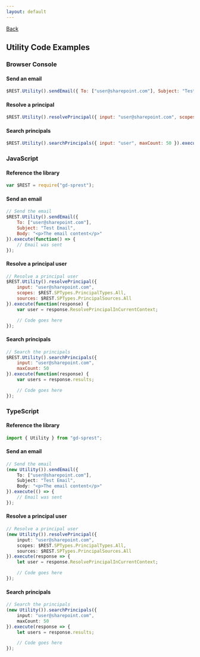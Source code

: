 ```yaml
---
layout: default
---
```

[Back](/api/utility)
## Utility Code Examples
### Browser Console
#### Send an email
```js
$REST.Utility().sendEmail({ To: ["user@sharepoint.com"], Subject: "Test Email", Body: "<p>The email content</p>" }).executeAndWait();
```
#### Resolve a principal
```js
$REST.Utility().resolvePrincipal({ input: "user@sharepoint.com", scopes: 15, sources: 15 }).executeAndWait();
```
#### Search principals
```js
$REST.Utility().searchPrincipals({ input: "user", maxCount: 50 }).executeAndWait();
```
### JavaScript
#### Reference the library
```js
var $REST = require("gd-sprest");
```
#### Send an email
```js
// Send the email
$REST.Utility().sendEmail({
    To: ["user@sharepoint.com"],
    Subject: "Test Email",
    Body: "<p>The email content</p>"
}).execute(function() => {
    // Email was sent
});
```
#### Resolve a principal user
```js
// Resolve a principal user
$REST.Utility().resolvePrincipal({
    input: "user@sharepoint.com",
    scopes: $REST.SPTypes.PrincipalTypes.All,
    sources: $REST.SPTypes.PrincipalSources.All
}).execute(function(response) {
    var user = response.ResolvePrincipalInCurrentContext;

    // Code goes here
});
```
#### Search principals
```js
// Search the principals
$REST.Utility().searchPrincipals({
    input: "user@sharepoint.com",
    maxCount: 50
}).execute(function(response) {
    var users = response.results;

    // Code goes here
});
```
### TypeScript
#### Reference the library
```ts
import { Utility } from "gd-sprest";
```
#### Send an email
```ts
// Send the email
(new Utility()).sendEmail({
    To: ["user@sharepoint.com"],
    Subject: "Test Email",
    Body: "<p>The email content</p>"
}).execute(() => {
    // Email was sent
});
```
#### Resolve a principal user
```ts
// Resolve a principal user
(new Utility()).resolvePrincipal({
    input: "user@sharepoint.com",
    scopes: $REST.SPTypes.PrincipalTypes.All,
    sources: $REST.SPTypes.PrincipalSources.All
}).execute(response => {
    let user = response.ResolvePrincipalInCurrentContext;

    // Code goes here
});
```
#### Search principals
```ts
// Search the principals
(new Utility()).searchPrincipals({
    input: "user@sharepoint.com",
    maxCount: 50
}).execute(response => {
    let users = response.results;

    // Code goes here
});